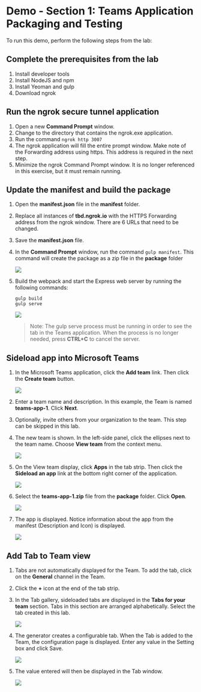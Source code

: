 # Demo - Section 1: Teams Application Packaging and Testing

To run this demo, perform the following steps from the lab:

## Complete the prerequisites from the lab
1. Install developer tools
1. Install NodeJS and npm
1. Install Yeoman and gulp
1. Download ngrok

## Run the ngrok secure tunnel application

1. Open a new **Command Prompt** window.
1. Change to the directory that contains the ngrok.exe application.
1. Run the command `ngrok http 3007`
1. The ngrok application will fill the entire prompt window. Make note of the Forwarding address using https. This address is required in the next step.
1. Minimize the ngrok Command Prompt window. It is no longer referenced in this exercise, but it must remain running.

## Update the manifest and build the package

1. Open the **manifest.json** file in the **manifest** folder.
1. Replace all instances of **tbd.ngrok.io** with the HTTPS Forwarding address from the ngrok window. There are 6 URLs that need to be changed.
1. Save the **manifest.json** file.
1. In the **Command Prompt** window, run the command `gulp manifest`. This command will create the package as a zip file in the **package** folder

    ![](../../Images/Exercise1-06.png)

1. Build the webpack and start the Express web server by running the following commands:

    ```shell
    gulp build
    gulp serve
    ```

    ![](../../Images/Exercise1-07.png)

    > Note: The gulp serve process must be running in order to see the tab in the Teams application. When the process is no longer needed, press **CTRL+C** to cancel the server.

## Sideload app into Microsoft Teams

1. In the Microsoft Teams application, click the **Add team** link. Then click the **Create team** button.

    ![](../../Images/Exercise1-08.png)

1. Enter a team name and description. In this example, the Team is named **teams-app-1**. Click **Next**.
1. Optionally, invite others from your organization to the team. This step can be skipped in this lab.
1. The new team is shown. In the left-side panel, click the ellipses next to the team name. Choose **View team** from the context menu.

    ![](../../Images/Exercise1-09.png)

1. On the View team display, click **Apps** in the tab strip. Then click the **Sideload an app** link at the bottom right corner of the application.

    ![](../../Images/Exercise1-10.png)

1. Select the **teams-app-1.zip** file from the **package** folder. Click **Open**.

    ![](../../Images/Exercise1-11.png)

1. The app is displayed. Notice information about the app from the manifest (Description and Icon) is displayed.

    ![](../../Images/Exercise1-12.png)

## Add Tab to Team view

1. Tabs are not automatically displayed for the Team. To add the tab, click on the **General** channel in the Team.
1. Click the **+** icon at the end of the tab strip.
1. In the Tab gallery, sideloaded tabs are displayed in the **Tabs for your team** section. Tabs in this section are arranged alphabetically. Select the tab created in this lab.

    ![](../../Images/Exercise1-13.png)

1. The generator creates a configurable tab. When the Tab is added to the Team, the configuration page is displayed. Enter any value in the Setting box and click Save.

    ![](../../Images/Exercise1-14.png)

1. The value entered will then be displayed in the Tab window.

    ![](../../Images/Exercise1-15.png)
